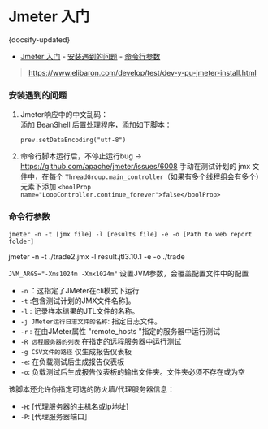 #  Jmeter 入门
{docsify-updated}

- [Jmeter 入门](#jmeter-入门)
		- [安装遇到的问题](#安装遇到的问题)
		- [命令行参数](#命令行参数)

> https://www.elibaron.com/develop/test/dev-y-pu-jmeter-install.html

### 安装遇到的问题
1. Jmeter响应中的中文乱码：  
	添加 BeanShell 后置处理程序，添加如下脚本：
	```
	prev.setDataEncoding("utf-8")
	```
2. 命令行脚本运行后，不停止运行bug -> https://github.com/apache/jmeter/issues/6008
	手动在测试计划的 jmx 文件中，在每个 `ThreadGroup.main_controller`（如果有多个线程组会有多个）元素下添加 `<boolProp name="LoopController.continue_forever">false</boolProp>`

### 命令行参数
`jmeter -n -t [jmx file] -l [results file] -e -o [Path to web report folder]`

jmeter -n -t ./trade2.jmx -l result.jtl3.10.1  -e -o ./trade

`JVM_ARGS="-Xms1024m -Xmx1024m"` 设置JVM参数，会覆盖配置文件中的配置

+ `-n` ：这指定了JMeter在cli模式下运行
+ `-t` :包含测试计划的JMX文件名称]。
+ `-l` : 记录样本结果的JTL文件的名称。
+ `-j JMeter运行日志文件的名称`: 指定日志文件。
+ `-r` : 在由JMeter属性 "remote_hosts "指定的服务器中运行测试
+ `-R 远程服务器的列表` 在指定的远程服务器中运行测试
+ `-g CSV文件的路径` 仅生成报告仪表板
+ `-e`: 在负载测试后生成报告仪表板
+ `-o`: 负载测试后生成报告仪表板的输出文件夹。文件夹必须不存在或为空

该脚本还允许你指定可选的防火墙/代理服务器信息：
+ `-H`: [代理服务器的主机名或ip地址]
+ `-P`: [代理服务器端口］